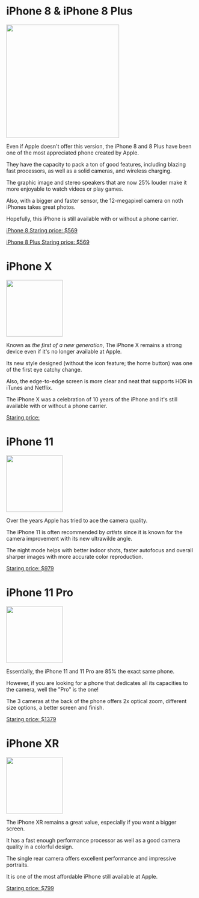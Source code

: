 
# iPhone 8 & iPhone 8 Plus

<img src="https://thumbor.forbes.com/thumbor/fit-in/1200x0/filters%3Aformat%28jpg%29/https%3A%2F%2Fblogs-images.forbes.com%2Fgordonkelly%2Ffiles%2F2017%2F09%2FScreenshot-2017-09-13-at-03.21.30.png" width="300">

Even if Apple doesn't offer this version, the iPhone 8 and 8 Plus have been one of the most appreciated phone created by Apple. 

They have the capacity to pack a ton of good features, including blazing fast processors, as well as a solid cameras, and wireless charging.

The graphic image and stereo speakers that are now 25% louder make it more enjoyable to watch videos or play games. 

Also, with a bigger and faster sensor, the 12-megapixel camera on noth iPhones takes great photos.

Hopefully, this iPhone is still available with or without a phone carrier.

[iPhone 8 Staring price: $569](https://www.amazon.ca/Apple-iPhone-4-7-Fully-Unlocked/dp/B07CQ7FXVY/ref=asc_df_B07CQ7FXVY/?tag=googleshopc0c-20&linkCode=df0&hvadid=335346879296&hvpos=&hvnetw=g&hvrand=16724732680496854873&hvpone=&hvptwo=&hvqmt=&hvdev=c&hvdvcmdl=&hvlocint=&hvlocphy=9000455&hvtargid=pla-583024197302&psc=1)

[iPhone 8 Plus Staring price: $569](https://www.amazon.ca/Apple-iPhone-4-7-Fully-Unlocked/dp/B07CQ7FXVY/ref=asc_df_B07CQ7FXVY/?tag=googleshopc0c-20&linkCode=df0&hvadid=335346879296&hvpos=&hvnetw=g&hvrand=16724732680496854873&hvpone=&hvptwo=&hvqmt=&hvdev=c&hvdvcmdl=&hvlocint=&hvlocphy=9000455&hvtargid=pla-583024197302&psc=1)

# iPhone X

<img src="https://images-na.ssl-images-amazon.com/images/I/618ZI2Xyw%2BL._AC_SY445_.jpg" width="150">

Known as *the first of a new generation*, The iPhone X remains a strong device even if it's no longer available at Apple. 

Its new style designed (without the icon feature; the home button) was one of the first eye catchy change.

Also, the edge-to-edge screen is more clear and neat that supports HDR in iTunes and Netflix.

The iPhone X was a celebration of 10 years of the iPhone and it's still available with or without a phone carrier.

[Staring price: ](https://cellularsavings.ca/products/iphone-x-64gb?variant=14196426375213&currency=CAD&utm_medium=product_sync&utm_source=google&utm_content=sag_organic&utm_campaign=sag_organic&utm_campaign=gs-2019-03-26&utm_source=google&utm_medium=smart_campaign)

# iPhone 11

<img src="https://encrypted-tbn3.gstatic.com/shopping?q=tbn:ANd9GcRBRyyo9IM_a_Rt3T4ZVRI5Ysh2dTDJ5RRx3BThyVw_fuw_usuv6JkJu18JsUcQ3cFvbF__Z4SwrYUsgBr65kghjWBBGrrUNg&usqp=CAc" width="150">

Over the years Apple has tried to ace the camera quality.

The iPhone 11 is often recommended by *artists* since it is known for the camera improvement with its new ultrawilde angle.

The night mode helps with better indoor shots, faster autofocus and overall sharper images with more accurate color reproduction.

[Staring price: $979](https://www.apple.com/ca/shop/buy-iphone/iphone-11)

# iPhone 11 Pro

<img src="https://www.bell.ca/Styles/wireless/apple_iphone_11/iPhone_11_Pro_Max_Silver_lrg1.png" width="150">

Essentially, the iPhone 11 and 11 Pro are 85% the exact same phone. 

However, if you are looking for a phone that dedicates all its capacities to the camera, well the "Pro" is the one!

The 3 cameras at the back of the phone offers 2x optical zoom, different size options, a better screen and finish.

[Staring price: $1379](https://www.apple.com/ca/shop/buy-iphone/iphone-11-pro)

# iPhone XR 

<img src="https://store.storeimages.cdn-apple.com/4982/as-images.apple.com/is/iphone-xr-select-2019-family?wid=882&amp;hei=1058&amp;fmt=jpeg&amp;qlt=80&amp;op_usm=0.5,0.5&amp;.v=1550795424612" width="150">

The iPhone XR remains a great value, especially if you want a bigger screen.

It has a fast enough performance processor as well as a good camera quality in a colorful design.

The single rear camera offers excellent performance and impressive portraits.

It is one of the most affordable iPhone still available at Apple.

[Staring price: $799](https://www.apple.com/ca/shop/buy-iphone/iphone-xr)

